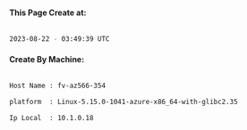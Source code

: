 
   
#### This Page Create at:

```bash

2023-08-22 - 03:49:39 UTC

```

#### Create By Machine:

```bash

Host Name : fv-az566-354

platform  : Linux-5.15.0-1041-azure-x86_64-with-glibc2.35

Ip Local  : 10.1.0.18

```

